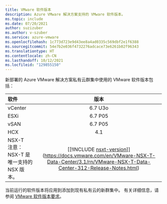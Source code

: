 ```yaml
---
title: VMware 软件版本
description: Azure VMware 解决方案支持的 VMware 软件版本。
ms.topic: include
ms.date: 07/20/2021
author: suzizuber
ms.author: v-szuber
ms.service: azure-vmware
ms.openlocfilehash: 1c773d723e9d43ee8a4ad0335c569dbf2e1f6388
ms.sourcegitcommit: 54e7b2e036f4732276adcace73e6261b02f96343
ms.translationtype: HT
ms.contentlocale: zh-CN
ms.lasthandoff: 10/12/2021
ms.locfileid: "129855150"
---
```

<!-- Used in faq.md and concepts-private-clouds-clusters#host-maintenance-and-lifecycle-management -->


新部署的 Azure VMware 解决方案私有云群集中使用的 VMware 软件版本包括：

| 软件              |    版本   |
| :---                  |     :---:    |
| vCenter               |    6.7 U3o   | 
| ESXi                  |    6.7 P05   | 
| vSAN                  |    6.7 P05   |
| HCX                   |    4.1       |
| NSX-T <br />注意：NSX-T 是唯一支持的 NSX 版本。               |      [[!INCLUDE [nsxt-version](nsxt-version.md)]](https://docs.vmware.com/en/VMware-NSX-T-Data-Center/3.1/rn/VMware-NSX-T-Data-Center-312-Release-Notes.html)     |


当前运行的软件版本将应用到添加到现有私有云的新群集中。 有关详细信息，请参阅 [VMware 软件版本要求](https://docs.vmware.com/en/VMware-HCX/4.1/hcx-user-guide/GUID-54E5293B-8707-4D29-BFE8-EE63539CC49B.html)。



